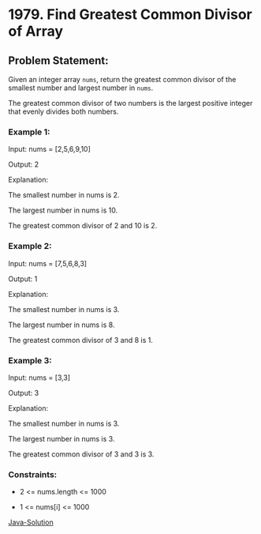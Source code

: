 # 1979. Find Greatest Common Divisor of Array

## Problem Statement:

Given an integer array `nums`, return the greatest common divisor of the smallest number and largest number in `nums`.

The greatest common divisor of two numbers is the largest positive integer that evenly divides both numbers.

### Example 1:

Input: nums = [2,5,6,9,10]

Output: 2

Explanation:

The smallest number in nums is 2.

The largest number in nums is 10.

The greatest common divisor of 2 and 10 is 2.

### Example 2:

Input: nums = [7,5,6,8,3]

Output: 1

Explanation:

The smallest number in nums is 3.

The largest number in nums is 8.

The greatest common divisor of 3 and 8 is 1.

### Example 3:

Input: nums = [3,3]

Output: 3

Explanation:

The smallest number in nums is 3.

The largest number in nums is 3.

The greatest common divisor of 3 and 3 is 3.

### Constraints:

* 2 <= nums.length <= 1000

* 1 <= nums[i] <= 1000

[Java-Solution](./solution.java)


